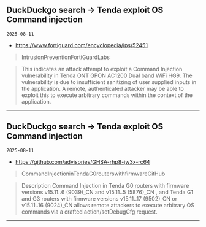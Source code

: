## DuckDuckgo search -> Tenda exploit OS Command injection
`2025-08-11`

* https://www.fortiguard.com/encyclopedia/ips/52451

<blockquote>
 IntrusionPreventionFortiGuardLabs
</blockquote>
<blockquote>
This indicates an attack attempt to exploit a Command Injection vulnerability in Tenda ONT GPON AC1200 Dual band WiFi HG9. The vulnerability is due to insufficient sanitizing of user supplied inputs in the application. A remote, authenticated attacker may be able to exploit this to execute arbitrary commands within the context of the application.
</blockquote>

---

## DuckDuckgo search -> Tenda exploit OS Command injection
`2025-08-11`

* https://github.com/advisories/GHSA-rhp8-jw3x-rc64

<blockquote>
 CommandInjectioninTendaG0routerswithfirmwareGitHub
</blockquote>
<blockquote>
Description Command Injection in Tenda G0 routers with firmware versions v15.11..6 (9039)_CN and v15.11..5 (5876)_CN , and Tenda G1 and G3 routers with firmware versions v15.11..17 (9502)_CN or v15.11..16 (9024)_CN allows remote attackers to execute arbitrary OS commands via a crafted action/setDebugCfg request.
</blockquote>

---

